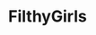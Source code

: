 ---
title: FilthyGirls
crosslinks:
- PornStarletHQ
- gag_spit
- rimming
- Pee
- PORN4U
- AnalFood
- GinaValentina
- GirlsRimGuys
- GirlsRimmingGuys
- SiVaBeneMoltoBene
- BustyNaturalPornstars
- CindyStarfall
- BadDragon
- SheLikesItRough
- SummerBrielle
---